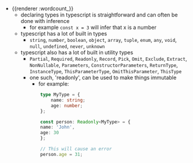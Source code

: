 - {{renderer :wordcount_}}
	- declaring types in typescript is straightforward and can often be done with inference
		- for example `const x = 3` will infer that x is a number
	- typescript has a lot of built in types
		- `string`, `number`, `boolean`, `object`, `array`, `tuple`, `enum`, `any`, `void`, `null`, `undefined`, `never`, `unknown`
	- typescript also has a lot of built in utility types
		- `Partial`, `Required`, `Readonly`, `Record`, `Pick`, `Omit`, `Exclude`, `Extract`, `NonNullable`, `Parameters`, `ConstructorParameters`, `ReturnType`, `InstanceType`, `ThisParameterType`, `OmitThisParameter`, `ThisType`
		- one such, 'readonly', can be used to make things immutable
			- for example:
			```typescript
				type MyType = {
					name: string;
					age: number;
				};

				const person: Readonly<MyType> = {
				name: 'John',
				age: 30
				};

				// This will cause an error
				person.age = 31;
			```
